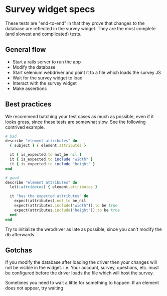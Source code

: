 # Survey widget specs

These tests are "end-to-end" in that they prove that changes to the database are reflected in the survey widget. They are the most complete (and slowest and complicated) tests.

## General flow

- Start a rails server to run the app
- Modify the database
- Start selenium webdriver and point it to a file which loads the survey JS
- Wait for the survey widget to load
- Interact with the survey widget
- Make assertions

## Best practices

We recommend batching your test cases as much as possible, even if it looks gross, since these tests are somewhat slow. See the following contrived example.

```ruby
# bad
describe "element attributes" do
  { subject } { element.attributes }

  it { is_expected.to not_be nil }
  it { is_expected.to include "width" }
  it { is_expected.to include "height" }
end

# good
describe "element attributes" do
  let(:attributes) { element.attributes }

  it "has the expected attributes" do
    expect(attributes).not_to be_nil
    expect(attributes.include("width")).to be true
    expect(attributes.include("height")).to be true
  end
end
```

Try to initialize the webdriver as late as possible, since you can't modify the db afterwards.

## Gotchas

If you modify the database after loading the driver then your changes will not be visible in the widget.
i.e. Your account, survey, questions, etc. must be configured before the driver loads the file which will host the survey.

Sometimes you need to wait a little for something to happen. If an element does not appear, try waiting
